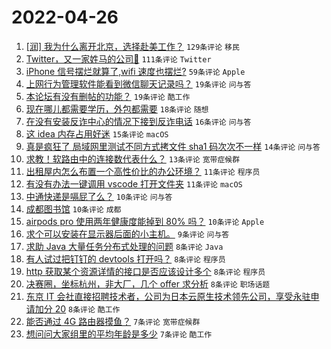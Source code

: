 # 2022-04-26

1. [[润] 我为什么离开北京，选择赴美工作？](https://www.v2ex.com/t/849299) `129条评论` `移民`
1. [Twitter，又一家姓马的公司🐶](https://www.v2ex.com/t/849278) `111条评论` `Twitter`
1. [iPhone 信号摆烂就算了,wifi 速度也摆烂?](https://www.v2ex.com/t/849279) `59条评论` `Apple`
1. [上网行为管理软件能看到微信聊天记录吗？](https://www.v2ex.com/t/849327) `19条评论` `问与答`
1. [本论坛有没有删帖的功能？](https://www.v2ex.com/t/849301) `19条评论` `酷工作`
1. [现在哪儿都需要学历，外包都需要](https://www.v2ex.com/t/849296) `18条评论` `随想`
1. [在没有安装反诈中心的情况下接到反诈电话](https://www.v2ex.com/t/849308) `16条评论` `问与答`
1. [这 idea 内存占用好迷](https://www.v2ex.com/t/849310) `15条评论` `macOS`
1. [真是疯狂了 局域网里测试不同方式拷文件 sha1 码次次不一样](https://www.v2ex.com/t/849288) `14条评论` `问与答`
1. [求教！软路由中的连接数代表什么？](https://www.v2ex.com/t/849311) `13条评论` `宽带症候群`
1. [出租屋内怎么布置一个高性价比的办公环境？](https://www.v2ex.com/t/849342) `11条评论` `程序员`
1. [有没有办法一键调用 vscode 打开文件夹](https://www.v2ex.com/t/849317) `11条评论` `macOS`
1. [中通快递是嗝屁了么？](https://www.v2ex.com/t/849340) `10条评论` `问与答`
1. [成都图书馆](https://www.v2ex.com/t/849295) `10条评论` `成都`
1. [airpods pro 使用两年健康度能掉到 80% 吗？](https://www.v2ex.com/t/849290) `10条评论` `Apple`
1. [求个可以安装在显示器后面的小主机。](https://www.v2ex.com/t/849315) `9条评论` `问与答`
1. [求助 Java 大量任务分布式处理的问题](https://www.v2ex.com/t/849331) `8条评论` `Java`
1. [有人试过把钉钉的 devtools 打开吗？](https://www.v2ex.com/t/849318) `8条评论` `程序员`
1. [http 获取某个资源详情的接口是否应该设计多个](https://www.v2ex.com/t/849306) `8条评论` `程序员`
1. [决赛圈，坐标杭州，非大厂，几个 offer 求分析](https://www.v2ex.com/t/849300) `8条评论` `职场话题`
1. [东京 IT 会社直接招聘技术者，公司为日本云原生技术领先公司，享受永驻申请加分 20](https://www.v2ex.com/t/849276) `8条评论` `酷工作`
1. [能否通过 4G 路由器摸鱼？](https://www.v2ex.com/t/849346) `7条评论` `宽带症候群`
1. [想问问大家组里的平均年龄是多少](https://www.v2ex.com/t/849314) `7条评论` `酷工作`

